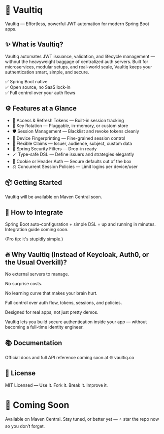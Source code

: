 # 🚀 Vaultiq
Vaultiq — Effortless, powerful JWT automation for modern Spring Boot apps.

## ✨ What is Vaultiq?
Vaultiq automates JWT issuance, validation, and lifecycle management — without the heavyweight baggage of centralized auth servers.
Built for microservices, modular setups, and real-world scale, Vaultiq keeps your authentication smart, simple, and secure.

✅ Spring Boot native <br>
✅ Open source, no SaaS lock-in <br>
✅ Full control over your auth flows <br>

## ⚙️ Features at a Glance
- 🔐 Access & Refresh Tokens — Built-in session tracking
- 🔄 Key Rotation — Pluggable, in-memory, or custom store
- 🛡️ Session Management — Blacklist and revoke tokens cleanly
- 🧠 Device Fingerprinting — Fine-grained session control
- 🌱 Flexible Claims — Issuer, audience, subject, custom data
- 🧩 Spring Security Filters — Drop-in ready
- 🪄 Type-safe DSL — Define issuers and strategies elegantly
- 🍪 Cookie or Header Auth — Secure defaults out of the box
- ⚖️ Concurrent Session Policies — Limit logins per device/user

## 📦 Getting Started
Vaultiq will be available on Maven Central soon.

## 🚀 How to Integrate
Spring Boot auto-configuration + simple DSL = up and running in minutes.
Integration guide coming soon.

(Pro tip: it's stupidly simple.)

## 🔥 Why Vaultiq (Instead of Keycloak, Auth0, or the Usual Overkill)?
No external servers to manage.

No surprise costs.

No learning curve that makes your brain hurt.

Full control over auth flow, tokens, sessions, and policies.

Designed for real apps, not just pretty demos.

Vaultiq lets you build secure authentication inside your app — without becoming a full-time identity engineer.

## 📚 Documentation
Official docs and full API reference coming soon at
🌐 vaultiq.co

## 📝 License
MIT Licensed — Use it. Fork it. Break it. Improve it.

# 👊 Coming Soon
Available on Maven Central. Stay tuned, or better yet — ⭐ star the repo now so you don’t forget.

